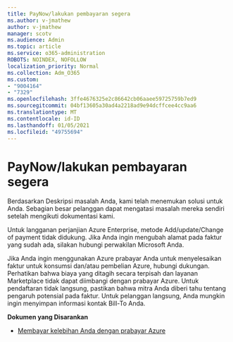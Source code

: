 ```yaml
---
title: PayNow/lakukan pembayaran segera
ms.author: v-jmathew
author: v-jmathew
manager: scotv
ms.audience: Admin
ms.topic: article
ms.service: o365-administration
ROBOTS: NOINDEX, NOFOLLOW
localization_priority: Normal
ms.collection: Adm_O365
ms.custom:
- "9004164"
- "7329"
ms.openlocfilehash: 3ffe4676325e2c86642cb06aaee59725759b7ed9
ms.sourcegitcommit: 04bf13605a30ad4a2218ad9e94dcffcee4cc9aa6
ms.translationtype: MT
ms.contentlocale: id-ID
ms.lasthandoff: 01/05/2021
ms.locfileid: "49755694"
---
```

# <a name="paynowmake-payment-immediately"></a>PayNow/lakukan pembayaran segera

Berdasarkan Deskripsi masalah Anda, kami telah menemukan solusi untuk Anda. Sebagian besar pelanggan dapat mengatasi masalah mereka sendiri setelah mengikuti dokumentasi kami.

Untuk langganan perjanjian Azure Enterprise, metode Add/update/Change of payment tidak didukung. Jika Anda ingin mengubah alamat pada faktur yang sudah ada, silakan hubungi perwakilan Microsoft Anda.

Jika Anda ingin menggunakan Azure prabayar Anda untuk menyelesaikan faktur untuk konsumsi dan/atau pembelian Azure, hubungi dukungan. Perhatikan bahwa biaya yang ditagih secara terpisah dan layanan Marketplace tidak dapat diimbangi dengan prabayar Azure. Untuk pendaftaran tidak langsung, pastikan bahwa mitra Anda diberi tahu tentang pengaruh potensial pada faktur. Untuk pelanggan langsung, Anda mungkin ingin menyimpan informasi kontak Bill-To Anda.

**Dokumen yang Disarankan**

- [Membayar kelebihan Anda dengan prabayar Azure](https://docs.microsoft.com/azure/cost-management-billing/manage/ea-portal-enrollment-invoices#pay-your-overage-with-your-azure-prepayment)
